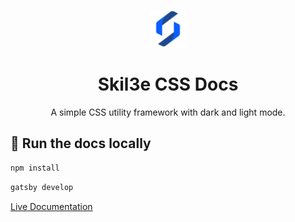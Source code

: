 <p align="center">
  <a href="https://skil3e.github.io/skil3e-css/">
    <img alt="Skil3e CSS" src="https://github.com/Skil3e/skil3e-css/blob/v3-with-docs/docs/src/images/icon.png" width="60" />
  </a>
</p>
<h1 align="center">
  Skil3e CSS Docs
</h1>
<p align="center">
A simple CSS utility framework with dark and light mode.
</p>

## 📘 Run the docs locally
```bash
npm install
```
```bash
gatsby develop
```
[Live Documentation](https://skil3e.github.io/skil3e-css/)
    
